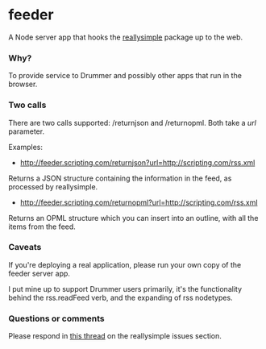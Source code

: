 # feeder

A Node server app that hooks the <a href="https://github.com/scripting/reallysimple">reallysimple</a> package up to the web.

### Why?

To provide service to Drummer and possibly other apps that run in the browser.

### Two calls

There are two calls supported: /returnjson and /returnopml. Both take a <i>url</i> parameter. 

Examples:

* http://feeder.scripting.com/returnjson?url=http://scripting.com/rss.xml 

Returns a JSON structure containing the information in the feed, as processed by reallysimple. 

* http://feeder.scripting.com/returnopml?url=http://scripting.com/rss.xml 

Returns an OPML structure which you can insert into an outline, with all the items from the feed. 

### Caveats

If you're deploying a real application, please run your own copy of the feeder server app. 

I put mine up to support Drummer users primarily, it's the functionality behind the rss.readFeed verb, and the expanding of rss nodetypes. 

### Questions or comments

Please respond in <a href="https://github.com/scripting/reallysimple/issues/1">this thread</a> on the reallysimple issues section. 

